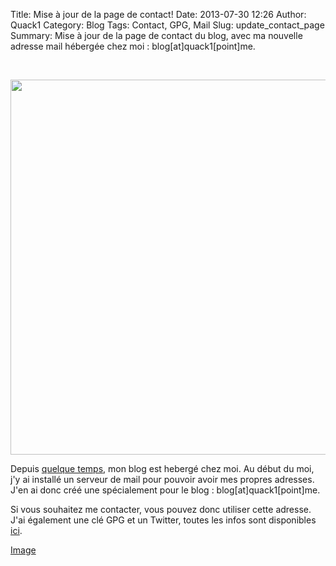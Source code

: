 Title: Mise à jour de la page de contact!
Date: 2013-07-30 12:26
Author: Quack1
Category: Blog
Tags: Contact, GPG, Mail
Slug: update_contact_page
Summary: Mise à jour de la page de contact du blog, avec ma nouvelle adresse mail hébergée chez moi : blog[at]quack1[point]me.

&nbsp;
<div align=center><img src="static/upload/contact_mail.png" width="600" align=center /></div>

Depuis [quelque temps](http://quack1.me/blog_v3.html), mon blog est hebergé chez moi. Au début du moi, j'y ai installé un serveur de mail pour pouvoir avoir mes propres adresses. J'en ai donc créé une spécialement pour le blog : blog[at]quack1[point]me.

Si vous souhaitez me contacter, vous pouvez donc utiliser cette adresse. J'ai également une clé GPG et un Twitter, toutes les infos sont disponibles [ici](/pages/contact.html).

[Image](http://2.bp.blogspot.com/-eerTiWqvhZM/TmTAV4_VGbI/AAAAAAAAAOI/7nKf6N7Rdw4/s320/1386562604.jpg)
